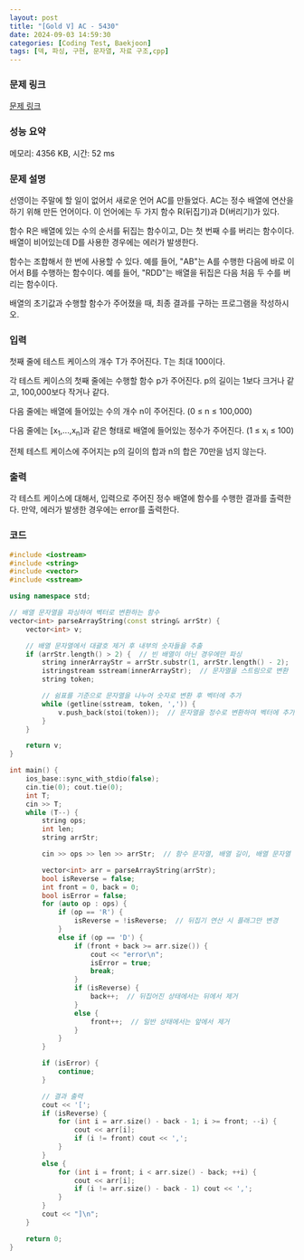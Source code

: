 ```yaml
---
layout: post
title: "[Gold V] AC - 5430"
date: 2024-09-03 14:59:30
categories: [Coding Test, Baekjoon]
tags: [덱, 파싱, 구현, 문자열, 자료 구조,cpp]
---
```


### 문제 링크

[문제 링크](https://www.acmicpc.net/problem/5430)

### 성능 요약

메모리: 4356 KB, 시간: 52 ms

### 문제 설명

<p>선영이는 주말에 할 일이 없어서 새로운 언어 AC를 만들었다. AC는 정수 배열에 연산을 하기 위해 만든 언어이다. 이 언어에는 두 가지 함수 R(뒤집기)과 D(버리기)가 있다.</p>

<p>함수 R은 배열에 있는 수의 순서를 뒤집는 함수이고, D는 첫 번째 수를 버리는 함수이다. 배열이 비어있는데 D를 사용한 경우에는 에러가 발생한다.</p>

<p>함수는 조합해서 한 번에 사용할 수 있다. 예를 들어, "AB"는 A를 수행한 다음에 바로 이어서 B를 수행하는 함수이다. 예를 들어, "RDD"는 배열을 뒤집은 다음 처음 두 수를 버리는 함수이다.</p>

<p>배열의 초기값과 수행할 함수가 주어졌을 때, 최종 결과를 구하는 프로그램을 작성하시오.</p>

### 입력

 <p>첫째 줄에 테스트 케이스의 개수 T가 주어진다. T는 최대 100이다.</p>

<p>각 테스트 케이스의 첫째 줄에는 수행할 함수 p가 주어진다. p의 길이는 1보다 크거나 같고, 100,000보다 작거나 같다.</p>

<p>다음 줄에는 배열에 들어있는 수의 개수 n이 주어진다. (0 ≤ n ≤ 100,000)</p>

<p>다음 줄에는 [x<sub>1</sub>,...,x<sub>n</sub>]과 같은 형태로 배열에 들어있는 정수가 주어진다. (1 ≤ x<sub>i</sub> ≤ 100)</p>

<p>전체 테스트 케이스에 주어지는 p의 길이의 합과 n의 합은 70만을 넘지 않는다.</p>

### 출력

 <p>각 테스트 케이스에 대해서, 입력으로 주어진 정수 배열에 함수를 수행한 결과를 출력한다. 만약, 에러가 발생한 경우에는 error를 출력한다.</p>

### 코드

```cpp
#include <iostream>
#include <string>
#include <vector>
#include <sstream>

using namespace std;

// 배열 문자열을 파싱하여 벡터로 변환하는 함수
vector<int> parseArrayString(const string& arrStr) {
	vector<int> v;

	// 배열 문자열에서 대괄호 제거 후 내부의 숫자들을 추출
	if (arrStr.length() > 2) {  // 빈 배열이 아닌 경우에만 파싱
		string innerArrayStr = arrStr.substr(1, arrStr.length() - 2);
		istringstream sstream(innerArrayStr);  // 문자열을 스트림으로 변환
		string token;

		// 쉼표를 기준으로 문자열을 나누어 숫자로 변환 후 벡터에 추가
		while (getline(sstream, token, ',')) {
			v.push_back(stoi(token));  // 문자열을 정수로 변환하여 벡터에 추가
		}
	}

	return v;
}

int main() {
	ios_base::sync_with_stdio(false);
	cin.tie(0); cout.tie(0);
	int T;
	cin >> T;
	while (T--) {
		string ops;
		int len;
		string arrStr;

		cin >> ops >> len >> arrStr;  // 함수 문자열, 배열 길이, 배열 문자열 입력

		vector<int> arr = parseArrayString(arrStr);
		bool isReverse = false;
		int front = 0, back = 0;
		bool isError = false;
		for (auto op : ops) {
			if (op == 'R') {
				isReverse = !isReverse;  // 뒤집기 연산 시 플래그만 변경
			}
			else if (op == 'D') {
				if (front + back >= arr.size()) {
					cout << "error\n";
					isError = true;
					break;
				}
				if (isReverse) {
					back++;  // 뒤집어진 상태에서는 뒤에서 제거
				}
				else {
					front++;  // 일반 상태에서는 앞에서 제거
				}
			}
		}

		if (isError) {
			continue;
		}

		// 결과 출력
		cout << '[';
		if (isReverse) {
			for (int i = arr.size() - back - 1; i >= front; --i) {
				cout << arr[i];
				if (i != front) cout << ',';
			}
		}
		else {
			for (int i = front; i < arr.size() - back; ++i) {
				cout << arr[i];
				if (i != arr.size() - back - 1) cout << ',';
			}
		}
		cout << "]\n";
	}

	return 0;
}

```
